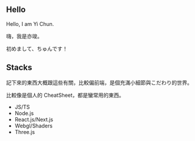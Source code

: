 ## Hello

Hello, I am Yi Chun.

嗨，我是亦竣。

初めまして、ちゅんです！

## Stacks

記下來的東西大概跟這些有關，比較偏前端，是個充滿小細節與こだわり的世界。

比較像是個人的 CheatSheet，都是蠻常用的東西。

- JS/TS
- Node.js
- React.js/Next.js
- Webgl/Shaders
- Three.js

